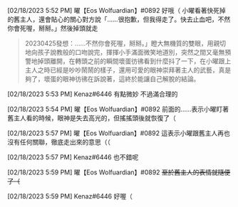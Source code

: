 
[02/18/2023 5:52 PM] 曜【Eos Wolfuardian】#0892
好哦（
小曜看著快死掉的舊主人，還會貼心的關心對方說「……很抱歉，但我得走了。快去止血吧，不然你會死喔，掰掰。」然後掉頭就走

>20230425發想：……不然你會死喔，掰掰。」瞪大無機質的雙眼，用親切地向孩子說教般的口吻說完，揮揮小手滿面微笑地道別，突然之間又毫無預警地掉頭離開，在轉頭之前的瞬間壞蛋彷彿看到什麼抖了一下，在小曜跟上主人之時已經是吵吵鬧鬧的樣子，還用可愛的眼神崇拜著主人的武藝，真是夠了，壞蛋的眼神彷彿在訴說著，這終於能讓自己解脫的結論。


[02/18/2023 5:53 PM] Kenaz#6446
有點微妙 不過滿合理的


[02/18/2023 5:54 PM] 曜【Eos Wolfuardian】#0892
前面的……表示小曜盯著舊主人看的時候，眼神是失去高光的，但搖搖頭後就恢復了（


[02/18/2023 5:57 PM] 曜【Eos Wolfuardian】#0892
這表示小曜跟舊主人再也沒有任何關聯，徹底走出來的意思（（


[02/18/2023 5:57 PM] Kenaz#6446
也不錯呢


[02/18/2023 5:59 PM] 曜【Eos Wolfuardian】#0892
~~至於舊主人的表情就隨便了（~~


[02/18/2023 5:59 PM] Kenaz#6446
好喔（
